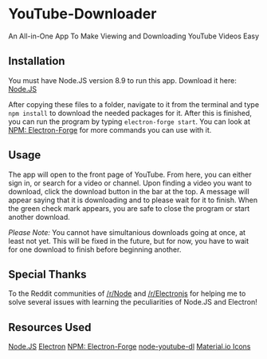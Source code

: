 # YouTube-Downloader
An All-in-One App To Make Viewing and Downloading YouTube Videos Easy

## Installation
You must have Node.JS version 8.9 to run this app. Download it here: [Node.JS](https://nodejs.org/en/)

After copying these files to a folder, navigate to it from the terminal and type `npm install` to download the needed packages for it. After this is finished, you can run the program by typing `electron-forge start`. You can look at [NPM: Electron-Forge](https://www.npmjs.com/package/electron-forge) for more commands you can use with it.

## Usage
The app will open to the front page of YouTube. From here, you can either sign in, or search for a video or channel. Upon finding a video you want to download, click the download button in the bar at the top. A message will appear saying that it is downloading and to please wait for it to finish. When the green check mark appears, you are safe to close the program or start another download. 

*Please Note:*
You cannot have simultanious downloads going at once, at least not yet. This will be fixed in the future, but for now, you have to wait for one download to finish before beginning another.

## Special Thanks
To the Reddit communities of [/r/Node](https://www.reddit.com/r/node/) and [/r/Electronjs](https://www.reddit.com/r/electronjs/) for helping me to solve several issues with learning the peculiarities of Node.JS and Electron!

## Resources Used

[Node.JS](https://nodejs.org/en/)
[Electron](https://electron.atom.io/)
[NPM: Electron-Forge](https://www.npmjs.com/package/electron-forge)
[node-youtube-dl](https://github.com/przemyslawpluta/node-youtube-dl)
[Material.io Icons](https://material.io/icons/)
